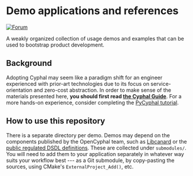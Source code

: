 # Demo applications and references

[![Forum](https://img.shields.io/discourse/users.svg?server=https%3A%2F%2Fforum.opencyphal.org&color=1700b3)](https://forum.opencyphal.org)

A weakly organized collection of usage demos and examples that can be used to bootstrap product development.


## Background

Adopting Cyphal may seem like a paradigm shift for an engineer experienced with prior-art technologies
due to its focus on service-orientation and zero-cost abstraction.
In order to make sense of the materials presented here,
**you should first read [the Cyphal Guide](https://opencyphal.org/guide)**.
For a more hands-on experience, consider completing the
[PyCyphal tutorial](https://pycyphal.readthedocs.io/en/stable/pages/demo.html).


## How to use this repository

There is a separate directory per demo.
Demos may depend on the components published by the OpenCyphal team, such as
[Libcanard](https://github.com/Cyphal/libcanard) or the
[public regulated DSDL definitions](https://github.com/Cyphal/public_regulated_data_types/).
These are collected under `submodules/`.
You will need to add them to your application separately in whatever way suits your workflow best ---
as a Git submodule, by copy-pasting the sources, using CMake's `ExternalProject_Add()`, etc.
